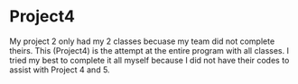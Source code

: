 # Project4
My project 2 only had my 2 classes becuase my team did not complete theirs. This (Project4) is the attempt at the entire program with all classes.
 I tried my best to complete it all myself because I did not have their codes to assist with Project 4 and 5.
